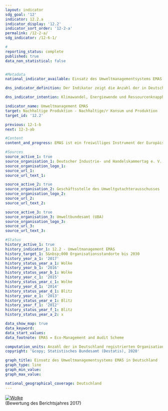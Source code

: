 ```yaml
---                   
layout: indicator                   
sdg_goal: '12'                   
indicator: 12.2.a                   
indicator_display: '12.2'                   
indicator_sort_order: '12-2-a'                   
permalink: /12-2-a/                   
sdg_indicator: /12-6-1/                   

#                   
reporting_status: complete                   
published: true                   
data_non_statistical: false                   


#Metadata                   
national_indicator_available: Einsatz des Umweltmanagementsystems EMAS in Deutschland                   

dns_indicator_definition: Der Indikator zeigt die Anzahl der in Deutschland für das Umweltmanagementsystem EMAS (Eco-Management and Audit Scheme) registrierten Organisationsstandorte in Deutschland.<sub> Text aus dem Indikatorenbericht 2018</sub>                   

dns_indicator_intention: Klimawandel, Energiewende und Ressourcenknappheit stellen Unternehmen vor neue Herausforderungen mit der Folge, dass sie ihre betriebswirtschaftlichen Abläufe, Strukturen und Produkte entsprechend umwelt- und ressourcenschonend gestalten müssen. Das Umweltmanagementsystem EMAS bietet ein Konzept für einen systematischen betrieblichen Umweltschutz und ist mit dem Anspruch verbunden, die Umweltleistung des Organisationsstandortes stetig zu verbessern. Deshalb lautet das Ziel, bis zum Jahr 2030 insgesamt 5&nbsp;000 Organisationsstandorte für das Umweltmanagement EMAS auszuweisen.<sub> Text aus dem Indikatorenbericht 2018</sub>                   

indicator_name: Umweltmanagement EMAS                   
target: Nachhaltige Produktion - Nachhaltige/r Konsum und Produktion                   
target_id: '12.2'                   

previous: 12-1-b                   
next: 12-3-ab                   

#Content                    
content_and_progress: EMAS ist ein freiwilliges Instrument der Europäischen Union, das Unternehmen und Organisationen jeder Größe und Branche dabei unterstützt, ihre Umweltleistung kontinuierlich zu verbessern. Mit EMAS ist eine Umweltberichtspflicht (sogenannte Umwelterklärung) verbunden, die die wesentlichen Umweltauswirkungen des betreffenden Unternehmens beinhaltet und verpflichtende Datenbereitstellung in den Themenfeldern Energie und Materialeffizienz, Emissionen, Wasser, Abfall und Flächenverbrauch/biologische Vielfalt fordert. Die internen Dokumente sowie die Umwelterklärung werden von unabhängigen, staatlich zugelassenen Umweltgutachterinnen und -gutachtern geprüft.<br><br>Organisationen, die die Überprüfung erfolgreich bestehen und bei denen keine Umweltrechtsverstöße und Beschwerden vorliegen, werden in das EMAS-Register eingetragen. Die Gesamtprüfung ist regelmäßig (spätestens alle drei Jahre mit einer Verlängerungsoption für kleine und mittlere Unternehmen auf vier Jahre) zu wiederholen. Für die Qualitätssicherung ist der Umweltgutachterausschuss zuständig. Die Umwelterklärung muss von den Organisationen jährlich – seit 2010 von kleinen und mittleren Unternehmen auf Antrag zweijährlich – aktualisiert werden. EMAS-Organisationen und -Standorte werden durch die zuständige Industrie- und Handelskammer oder Handwerkskammer registriert und in einer öffentlich zugänglichen Datenbank beim Deutschen Industrie- und Handelskammertag gespeichert. Daten mit einheitlicher Erhebungsmethodik liegen ab dem Jahr 2005 vor.<br><br>Methodisch ist zu beachten, dass im EMAS-Register die Anzahl der Registrierungen abgebildet wird. Teilnehmenden Organisationen steht es frei, unter einer Organisationsregistrierung mehrere Standorte aufzunehmen (Sammelregistrierung) oder Standorte einzeln registrieren zu lassen. Einige Unternehmen haben teilweise auch ihre ausländischen Standorte in Deutschland registrieren lassen. Sie befinden sich ebenfalls im EMAS-Register, sind jedoch bei der hier ausgewiesenen Anzahl der EMAS-Standorte nicht enthalten. Statistische Daten liegen sowohl zur Anzahl der registrierten Organisationen als auch zur Anzahl der Standorte vor, unabhängig davon, ob sie Bestandteil einer Organisationsregistrierung (Sammelregistrierung) oder als selbstständige Standorte registriert sind.<br><br>Im Jahr 2017 waren in Deutschland 2&nbsp;176 EMAS-Standorte registriert. Dies entspricht einer Erhöhung um 11,1&nbsp;% gegenüber 2005. Betrachtet man die Entwicklung der letzten fünf Jahre, so hat sich der Indikator im Durchschnitt leicht in Richtung des Ziels entwickelt. Bei gleichbleibender Entwicklung würde das Ziel für 2030 aber verfehlt werden.<br><br>Die 2&nbsp;176 im Jahr 2017 registrieren EMAS-Standorte in Deutschland gehörten insgesamt 1&nbsp;240 Organisationen an, welche auf das Bundesgebiet sehr unterschiedlich verteilt waren. Die meisten waren in Baden-Württemberg (396) und Bayern (288) angesiedelt, gefolgt von Nordrhein-Westfalen (115). In Mecklenburg-Vorpommern gab es dagegen nur fünf Organisationen. Nach Wirtschaftszweigen verteilt waren im Jahr 2017&nbsp;37,6&nbsp;% der Organisationen dem Verarbeitenden Gewerbe, 9,8&nbsp;% der Erbringung von sonstigen Dienstleistungen, 9,5&nbsp;% dem Gastgewerbe und 7,6&nbsp;% dem Bereich Erziehung und Unterricht zugeordnet.<br><br>Die Anzahl der Beschäftigten in den registrierten Organisationen betrug im Jahr 2017 insgesamt 985&nbsp;195 Personen. Dies entsprach einer Erhöhung von 2,5&nbsp;% gegenüber 2005.<sub> Text aus dem Indikatorenbericht 2018</sub>                   

#Sources
source_active_1: true                           
source_organisation_1: Deutscher Industrie- und Handelskammertag e. V.                           
source_organisation_logo_1:                            
source_url_1:                            
source_url_text_1:                            

source_active_2: true                           
source_organisation_2: Geschäftsstelle des Umweltgutachterausschusses                           
source_organisation_logo_2:                            
source_url_2:                            
source_url_text_2:                            

source_active_3: true                           
source_organisation_3: Umweltbundesamt (UBA)                           
source_organisation_logo_3:                            
source_url_3:                            
source_url_text_3:                            

#Status                   
history_active_1: true                   
history_indicator_1: 12.2 - Umweltmanagement EMAS                   
history_target_1: 5&nbsp;000 Organisationsstandorte bis 2030
history_year_a_1: '2017'                           
history_status_year_a_1: Wolke
history_year_b_1: '2016'                           
history_status_year_b_1: Wolke
history_year_c_1: '2015'                           
history_status_year_c_1: Wolke
history_year_d_1: '2014'                           
history_status_year_d_1: Blitz
history_year_e_1: '2013'                           
history_status_year_e_1: Blitz
history_year_f_1: '2012'                           
history_status_year_f_1: Blitz
history_status_year_a_2: x

data_show_map: true                   
data_keyword:                    
data_start_values:                    
data_footnote: EMAS = Eco-Management and Audit Scheme                   

computation_units: Anzahl der in Deutschland registrierten Organisationsstandorte sowie deren Beschäftigte                   
copyright: '&copy; Statistisches Bundesamt (Destatis), 2020'                   

graph_title: Einsatz des Umweltmanagementsystems EMAS in Deutschland                   
graph_type: line                   
graph_min_value:                    
graph_max_value:                    

national_geographical_coverage: Deutschland                   
---
```

<div>                           
  <div class="my-header">                           
    <a href="https://sustainabledevelopment-deutschland.github.io/status/"><img src="https://g205sdgs.github.io/sdg-indicators/public/Wettersymbole/Wolke.png title="Der Indikator entwickelt sich zwar in die gewünschte Richtung auf das Ziel zu, bei Fortsetzung der Entwicklung würde das Ziel im Zieljahr aber um mehr als 20&nbsp;% verfehlt" alt="Wolke" />                           
    </a>                           
  </div>
  <div class="my-header-note">
    <span>(Bewertung des Berichtsjahres 2017)</span>
  </div>                           
</div>